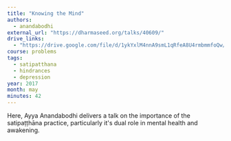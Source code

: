 ```yaml
---
title: "Knowing the Mind"
authors:
  - anandabodhi
external_url: "https://dharmaseed.org/talks/40609/"
drive_links:
  - "https://drive.google.com/file/d/1ykYxlM4nnA9smL1qRfeA8U4rmbmmfoQw/view?usp=sharing"
course: problems
tags:
  - satipatthana
  - hindrances
  - depression
year: 2017
month: may
minutes: 42
---
```


Here, Ayya Anandabodhi delivers a talk on the importance of the satipaṭṭhāna practice, particularly it's dual role in mental health and awakening.
